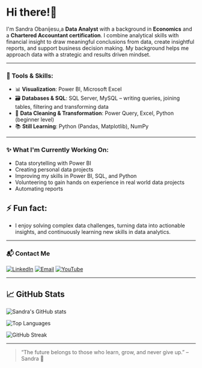 # Hi there!👋 
I'm Sandra Obanijesu,a **Data Analyst** with a background in **Economics** and a **Chartered Accountant certification**. I combine analytical skills with financial insight to draw meaningful conclusions from data, create insightful reports, and support business decision making. My background helps me approach data with a strategic and results driven mindset.


---

### 🔧 Tools & Skills:

- 📊 **Visualization**: Power BI, Microsoft Excel
- 🗃️ **Databases & SQL**: SQL Server, MySQL – writing queries, joining tables, filtering and transforming data   
- 🧹 **Data Cleaning & Transformation**: Power Query, Excel, Python (beginner level)  
- 📚 **Still Learning**: Python (Pandas, Matplotlib), NumPy    

---

### ✨ What I'm Currently Working On:
- Data storytelling with Power BI  
- Creating personal data projects  
- Improving my skills in Power BI, SQL, and Python
- Volunteering to gain hands on experience in real world data projects  
- Automating reports 
 ## ⚡ Fun fact:
 - I enjoy solving complex data challenges, turning data into actionable insights, and continuously learning new skills in data analytics.
---

### 📬 Contact Me

[![LinkedIn](https://img.shields.io/badge/LinkedIn-blue?logo=linkedin)](https://www.linkedin.com/in/sandraobanijesu) 
[![Email](https://img.shields.io/badge/Email-grey?logo=gmail)](mailto:sandraobanijesu@gmail.com)
[![YouTube](https://img.shields.io/badge/YouTube-red?logo=youtube)](https://www.youtube.com/channel/UCq7bX-VOti-ltkZuKNJCvoA)

---
## 📈 GitHub Stats

![Sandra's GitHub stats](https://github-readme-stats.vercel.app/api?username=SandraObanijesu&show_icons=true&theme=default)

![Top Languages](https://github-readme-stats.vercel.app/api/top-langs/?username=SandraObanijesu&layout=compact)

![GitHub Streak](https://streak-stats.demolab.com?user=SandraObanijesu&theme=default)

---
> “The future belongs to those who learn, grow, and never give up.” – Sandra 💫



<!---
SandraObanijesu/SandraObanijesu is a ✨ special ✨ repository because its `README.md` (this file) appears on your GitHub profile.
You can click the Preview link to take a look at your changes.
--->
